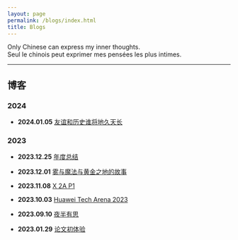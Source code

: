 ```yaml
---
layout: page
permalink: /blogs/index.html
title: Blogs
---
```


Only Chinese can express my inner thoughts.
<br> Seul le chinois peut exprimer mes pensées les plus intimes.

---

## 博客

### 2024

- **2024.01.05** [友谊和历史谁将地久天长](https://zian-chen.github.io/blogs/240105)

### 2023

- **2023.12.25** [年度总结](https://zian-chen.github.io/blogs/231225)

- **2023.12.01** [雾与魔法与黄金之地的故事](https://zian-chen.github.io/blogs/231201)

- **2023.11.08** [X 2A P1](https://zian-chen.github.io/blogs/231108)

- **2023.10.03** [Huawei Tech Arena 2023](https://zian-chen.github.io/blogs/231003)

- **2023.09.10** [夜半有思](https://zian-chen.github.io/blogs/230910)

- **2023.01.29** [论文初体验](https://zian-chen.github.io/blogs/230129)

